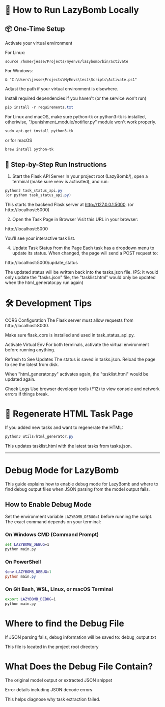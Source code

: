  # 🚀 How to Run LazyBomb Locally

## 📦 One-Time Setup
Activate your virtual environment

For Linux:
```Terminal
source /home/jesse/Projects/myenvs/lazybomb/bin/activate
```
For Windows:
```
& "C:\Users\jesse\Projects\MyEnvs\test\Scripts\Activate.ps1"
```

Adjust the path if your virtual environment is elsewhere.

Install required dependencies if you haven't (or the service won't run)
```PowerShell
pip install -r requirements.txt
```

For Linux and macOS, make sure python-tk or python3-tk is installed, otheriwise, "/punishment_module/notifier.py" module won't work properly.

```PowerShell
sudo apt-get install python3-tk
```

or for macOS
```PowerShell
brew install python-tk
```


## 🧠 Step-by-Step Run Instructions
1. Start the Flask API Server
In your project root (LazyBomb/), open a terminal (make sure venv is activated), and run:

```PowerShell
python3 task_status_api.py
(or python task_status_api.py)
```

This starts the backend Flask server at http://127.0.0.1:5000. (or http://localhost:5000)

2. Open the Task Page in Browser
Visit this URL in your browser:

http://localhost:5000

You’ll see your interactive task list.

4. Update Task Status from the Page
Each task has a dropdown menu to update its status.
When changed, the page will send a POST request to:

http://localhost:5000/update_status

The updated status will be written back into the tasks.json file.
(PS: it would only update the "tasks.json" file, the "tasklist.html" would only be updated when the html_generator.py run again)

# 🛠️ Development Tips
CORS Configuration
The Flask server must allow requests from http://localhost:8000.

Make sure flask_cors is installed and used in task_status_api.py.

Activate Virtual Env
For both terminals, activate the virtual environment before running anything.

Refresh to See Updates
The status is saved in tasks.json. Reload the page to see the latest from disk.

When "html_generator.py" activates again, the "tasklist.html" would be updated again.

Check Logs
Use browser developer tools (F12) to view console and network errors if things break.

# 📝 Regenerate HTML Task Page
If you added new tasks and want to regenerate the HTML:

```PowerShell
python3 utils/html_generator.py
```

This updates tasklist.html with the latest tasks from tasks.json.



-------------------
# Debug Mode for LazyBomb

This guide explains how to enable debug mode for LazyBomb and where to find debug output files when JSON parsing from the model output fails.

## How to Enable Debug Mode

Set the environment variable `LAZYBOMB_DEBUG=1` before running the script. The exact command depends on your terminal:

### On Windows CMD (Command Prompt)

```cmd
set LAZYBOMB_DEBUG=1
python main.py
```


### On PowerShell

```PowerShell
$env:LAZYBOMB_DEBUG=1
python main.py
```

### On Git Bash, WSL, Linux, or macOS Terminal

```bash
export LAZYBOMB_DEBUG=1
python main.py
```

# Where to find the Debug File

If JSON parsing fails, debug information will be saved to: debug_output.txt

This file is located in the project root directory

# What Does the Debug File Contain?

The original model output or extracted JSON snippet

Error details including JSON decode errors

This helps diagnose why task extraction failed.
